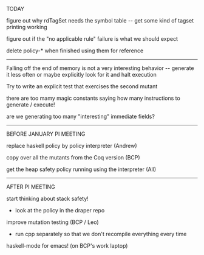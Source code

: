 TODAY

figure out why rdTagSet needs the symbol table -- get some kind of tagset
  printing working

figure out if the "no applicable rule" failure is what we should expect

delete policy-* when finished using them for reference

___

Falling off the end of memory is not a very interesting behavior -- generate it less often or maybe explicitly look for it and halt execution

Try to write an explicit test that exercises the second mutant

there are too mamy magic constants saying how many instructions to generate / execute!

are we generating too many "interesting" immediate fields?

___________________________________________________________
BEFORE JANUARY PI MEETING

replace haskell policy by policy interpreter
(Andrew)

copy over all the mutants from the Coq version
(BCP)

get the heap safety policy running using the interpreter
(All)

________________________
AFTER PI MEETING

start thinking about stack safety!
  - look at the policy in the draper repo

improve mutation testing (BCP / Leo)
  - run cpp separately so that we don't recompile everything every time

haskell-mode for emacs!  (on BCP's work laptop)

